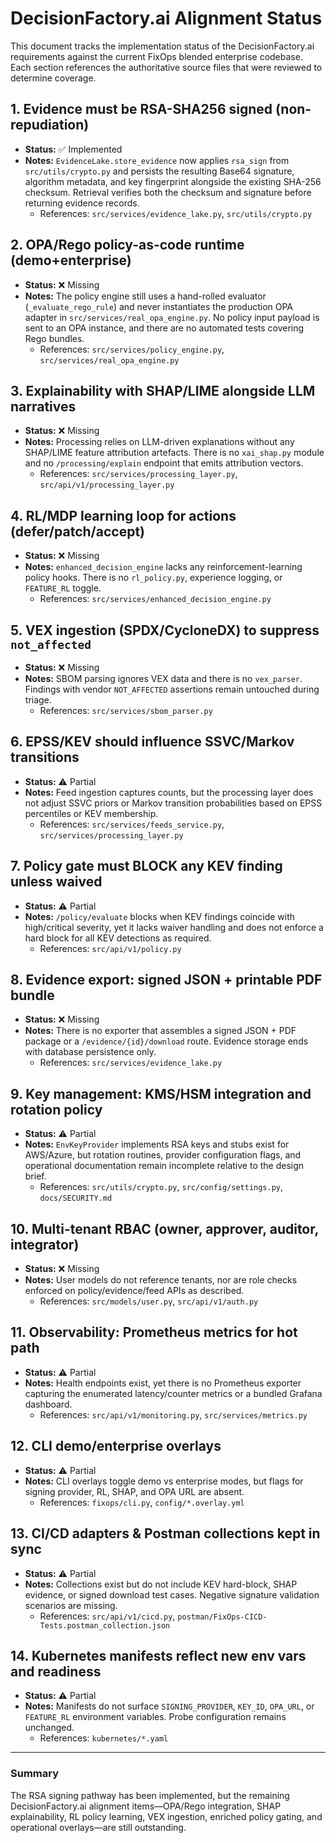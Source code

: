 # DecisionFactory.ai Alignment Status

This document tracks the implementation status of the DecisionFactory.ai requirements against the current FixOps blended enterprise codebase. Each section references the authoritative source files that were reviewed to determine coverage.

## 1. Evidence must be RSA-SHA256 signed (non-repudiation)
- **Status:** ✅ Implemented
- **Notes:** `EvidenceLake.store_evidence` now applies `rsa_sign` from `src/utils/crypto.py` and persists the resulting Base64 signature, algorithm metadata, and key fingerprint alongside the existing SHA-256 checksum. Retrieval verifies both the checksum and signature before returning evidence records.
  - References: `src/services/evidence_lake.py`, `src/utils/crypto.py`

## 2. OPA/Rego policy-as-code runtime (demo+enterprise)
- **Status:** ❌ Missing
- **Notes:** The policy engine still uses a hand-rolled evaluator (`_evaluate_rego_rule`) and never instantiates the production OPA adapter in `src/services/real_opa_engine.py`. No policy input payload is sent to an OPA instance, and there are no automated tests covering Rego bundles.
  - References: `src/services/policy_engine.py`, `src/services/real_opa_engine.py`

## 3. Explainability with SHAP/LIME alongside LLM narratives
- **Status:** ❌ Missing
- **Notes:** Processing relies on LLM-driven explanations without any SHAP/LIME feature attribution artefacts. There is no `xai_shap.py` module and no `/processing/explain` endpoint that emits attribution vectors.
  - References: `src/services/processing_layer.py`, `src/api/v1/processing_layer.py`

## 4. RL/MDP learning loop for actions (defer/patch/accept)
- **Status:** ❌ Missing
- **Notes:** `enhanced_decision_engine` lacks any reinforcement-learning policy hooks. There is no `rl_policy.py`, experience logging, or `FEATURE_RL` toggle.
  - References: `src/services/enhanced_decision_engine.py`

## 5. VEX ingestion (SPDX/CycloneDX) to suppress `not_affected`
- **Status:** ❌ Missing
- **Notes:** SBOM parsing ignores VEX data and there is no `vex_parser`. Findings with vendor `NOT_AFFECTED` assertions remain untouched during triage.
  - References: `src/services/sbom_parser.py`

## 6. EPSS/KEV should influence SSVC/Markov transitions
- **Status:** ⚠️ Partial
- **Notes:** Feed ingestion captures counts, but the processing layer does not adjust SSVC priors or Markov transition probabilities based on EPSS percentiles or KEV membership.
  - References: `src/services/feeds_service.py`, `src/services/processing_layer.py`

## 7. Policy gate must BLOCK any KEV finding unless waived
- **Status:** ⚠️ Partial
- **Notes:** `/policy/evaluate` blocks when KEV findings coincide with high/critical severity, yet it lacks waiver handling and does not enforce a hard block for all KEV detections as required.
  - References: `src/api/v1/policy.py`

## 8. Evidence export: signed JSON + printable PDF bundle
- **Status:** ❌ Missing
- **Notes:** There is no exporter that assembles a signed JSON + PDF package or a `/evidence/{id}/download` route. Evidence storage ends with database persistence only.
  - References: `src/services/evidence_lake.py`

## 9. Key management: KMS/HSM integration and rotation policy
- **Status:** ⚠️ Partial
- **Notes:** `EnvKeyProvider` implements RSA keys and stubs exist for AWS/Azure, but rotation routines, provider configuration flags, and operational documentation remain incomplete relative to the design brief.
  - References: `src/utils/crypto.py`, `src/config/settings.py`, `docs/SECURITY.md`

## 10. Multi-tenant RBAC (owner, approver, auditor, integrator)
- **Status:** ❌ Missing
- **Notes:** User models do not reference tenants, nor are role checks enforced on policy/evidence/feed APIs as described.
  - References: `src/models/user.py`, `src/api/v1/auth.py`

## 11. Observability: Prometheus metrics for hot path
- **Status:** ⚠️ Partial
- **Notes:** Health endpoints exist, yet there is no Prometheus exporter capturing the enumerated latency/counter metrics or a bundled Grafana dashboard.
  - References: `src/api/v1/monitoring.py`, `src/services/metrics.py`

## 12. CLI demo/enterprise overlays
- **Status:** ⚠️ Partial
- **Notes:** CLI overlays toggle demo vs enterprise modes, but flags for signing provider, RL, SHAP, and OPA URL are absent.
  - References: `fixops/cli.py`, `config/*.overlay.yml`

## 13. CI/CD adapters & Postman collections kept in sync
- **Status:** ⚠️ Partial
- **Notes:** Collections exist but do not include KEV hard-block, SHAP evidence, or signed download test cases. Negative signature validation scenarios are missing.
  - References: `src/api/v1/cicd.py`, `postman/FixOps-CICD-Tests.postman_collection.json`

## 14. Kubernetes manifests reflect new env vars and readiness
- **Status:** ⚠️ Partial
- **Notes:** Manifests do not surface `SIGNING_PROVIDER`, `KEY_ID`, `OPA_URL`, or `FEATURE_RL` environment variables. Probe configuration remains unchanged.
  - References: `kubernetes/*.yaml`

---

### Summary
The RSA signing pathway has been implemented, but the remaining DecisionFactory.ai alignment items—OPA/Rego integration, SHAP explainability, RL policy learning, VEX ingestion, enriched policy gating, and operational overlays—are still outstanding.
